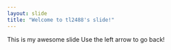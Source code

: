 ```yaml
---
layout: slide
title: "Welcome to tl2488's slide!"
---
```

This is my awesome slide
Use the left arrow to go back!